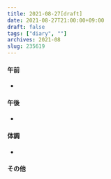```yaml
---
title: 2021-08-27[draft]
date: 2021-08-27T21:00:00+09:00
draft: false
tags: ["diary", ""]
archives: 2021-08
slug: 235619
---
```

#### 午前
- 
#### 午後
- 
#### 体調
- 
#### その他